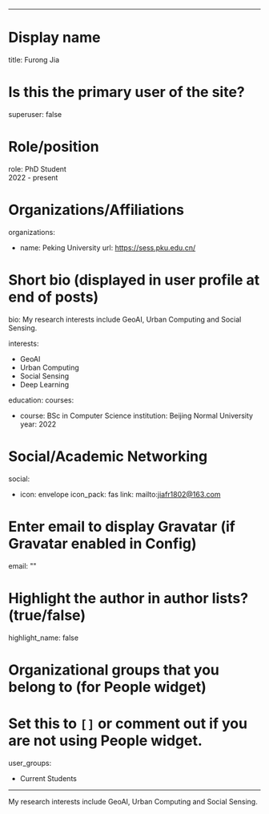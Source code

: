 
---
# Display name
title: Furong Jia

# Is this the primary user of the site?
superuser: false

# Role/position
role: PhD Student<br>2022 - present</br>

# Organizations/Affiliations
organizations:
- name: Peking University
  url: https://sess.pku.edu.cn/

# Short bio (displayed in user profile at end of posts)
bio: My research interests include GeoAI, Urban Computing and Social Sensing.

interests:
  - GeoAI
  - Urban Computing
  - Social Sensing
  - Deep Learning


education:
  courses:
  - course: BSc in Computer Science
    institution: Beijing Normal University
    year: 2022


# Social/Academic Networking
social:
  - icon: envelope
    icon_pack: fas
    link: mailto:jiafr1802@163.com



# Enter email to display Gravatar (if Gravatar enabled in Config)
email: ""

# Highlight the author in author lists? (true/false)
highlight_name: false

# Organizational groups that you belong to (for People widget)
#   Set this to `[]` or comment out if you are not using People widget.
user_groups:
- Current Students
---
My research interests include GeoAI, Urban Computing and Social Sensing.
